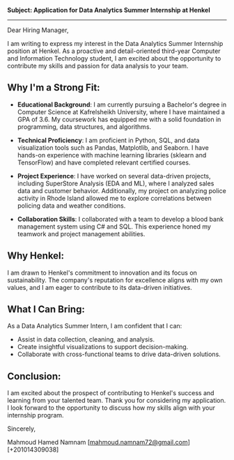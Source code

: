 
**Subject: Application for Data Analytics Summer Internship at Henkel**

---

Dear Hiring Manager,

I am writing to express my interest in the Data Analytics Summer Internship position at Henkel. As a proactive and detail-oriented third-year Computer and Information Technology student, I am excited about the opportunity to contribute my skills and passion for data analysis to your team.

## Why I'm a Strong Fit:

- **Educational Background**: I am currently pursuing a Bachelor's degree in Computer Science at Kafrelsheikh University, where I have maintained a GPA of 3.6. My coursework has equipped me with a solid foundation in programming, data structures, and algorithms.

- **Technical Proficiency**: I am proficient in Python, SQL, and data visualization tools such as Pandas, Matplotlib, and Seaborn. I have hands-on experience with machine learning libraries (sklearn and TensorFlow) and have completed relevant certified courses.

- **Project Experience**: I have worked on several data-driven projects, including SuperStore Analysis (EDA and ML), where I analyzed sales data and customer behavior. Additionally, my project on analyzing police activity in Rhode Island allowed me to explore correlations between policing data and weather conditions.

- **Collaboration Skills**: I collaborated with a team to develop a blood bank management system using C# and SQL. This experience honed my teamwork and project management abilities.

## Why Henkel:

I am drawn to Henkel's commitment to innovation and its focus on sustainability. The company's reputation for excellence aligns with my own values, and I am eager to contribute to its data-driven initiatives.

## What I Can Bring:

As a Data Analytics Summer Intern, I am confident that I can:
- Assist in data collection, cleaning, and analysis.
- Create insightful visualizations to support decision-making.
- Collaborate with cross-functional teams to drive data-driven solutions.

## Conclusion:

I am excited about the prospect of contributing to Henkel's success and learning from your talented team. Thank you for considering my application. I look forward to the opportunity to discuss how my skills align with your internship program.

Sincerely,

Mahmoud Hamed Namnam
[mahmoud.namnam72@gmail.com]
[+201014309038]

